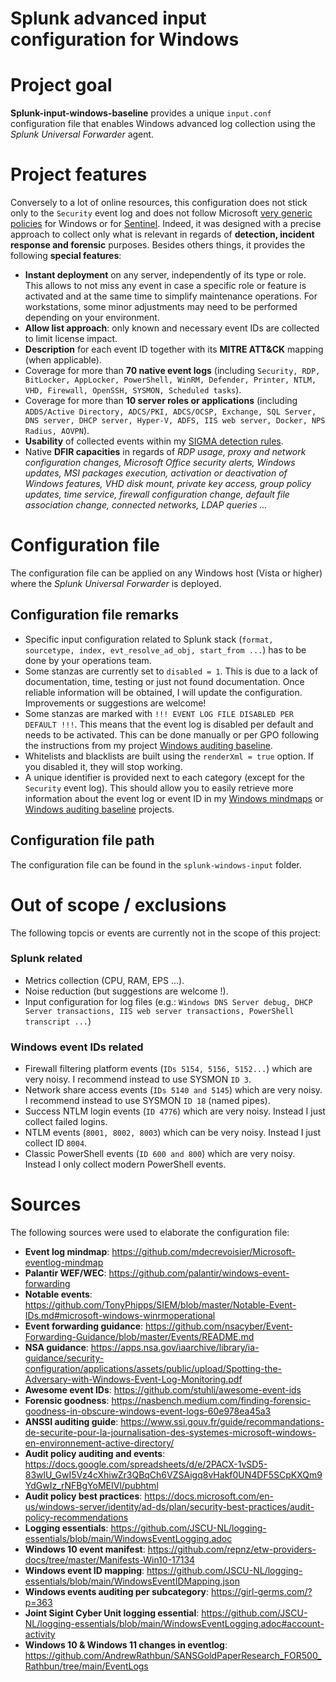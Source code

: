 # Splunk advanced input configuration for Windows

# Project goal
**Splunk-input-windows-baseline** provides a unique `input.conf` configuration file that enables Windows advanced log collection using the *Splunk Universal Forwarder* agent. 

# Project features
Conversely to a lot of online resources, this configuration does not stick only to the `Security` event log and does not follow Microsoft [very generic policies](https://learn.microsoft.com/en-us/windows-server/identity/ad-ds/plan/security-best-practices/audit-policy-recommendations) for Windows or for [Sentinel](https://learn.microsoft.com/en-us/azure/sentinel/windows-security-event-id-reference). Indeed, it was designed with a precise approach to collect only what is relevant in regards of **detection, incident response and forensic** purposes. Besides others things, it provides the following **special features**:
* **Instant deployment** on any server, independently of its type or role. This allows to not miss any event in case a specific role or feature is activated and at the same time to simplify maintenance operations. For workstations, some minor adjustments may need to be performed depending on your environment.
* **Allow list approach**: only known and necessary event IDs are collected to limit license impact.
* **Description** for each event ID together with its **MITRE ATT&CK** mapping (when applicable).
* Coverage for more than **70 native event logs** (including `Security, RDP, BitLocker, AppLocker, PowerShell, WinRM, Defender, Printer, NTLM, VHD, Firewall, OpenSSH, SYSMON, Scheduled tasks`).
* Coverage for more than **10 server roles or applications** (including `ADDS/Active Directory, ADCS/PKI, ADCS/OCSP, Exchange, SQL Server, DNS server, DHCP server, Hyper-V, ADFS, IIS web server, Docker, NPS Radius, AOVPN`).
* **Usability** of collected events within my [SIGMA detection rules](https://github.com/mdecrevoisier/SIGMA-detection-rules).
* Native **DFIR capacities** in regards of *RDP usage, proxy and network configuration changes, Microsoft Office security alerts, Windows updates, MSI packages execution, activation or deactivation of Windows features, VHD disk mount, private key access, group policy updates, time service, firewall configuration change, default file association change, connected networks, LDAP queries ...*

# Configuration file
The configuration file can be applied on any Windows host (Vista or higher) where the *Splunk Universal Forwarder* is deployed. 

## Configuration file remarks
* Specific input configuration related to Splunk stack (`format, sourcetype, index, evt_resolve_ad_obj, start_from ...`) has to be done by your operations team.
* Some stanzas are currently set to `disabled = 1`. This is due to a lack of documentation, time, testing or just not found documentation. Once reliable information will be obtained, I will update the configuration. Improvements or suggestions are welcome!
* Some stanzas are marked with `!!! EVENT LOG FILE DISABLED PER DEFAULT !!!`. This means that the event log is disabled per default and needs to be activated. This can be done manually or per GPO following the instructions from my project [Windows auditing baseline](https://github.com/mdecrevoisier/Windows-auditing-baseline).
* Whitelists and blacklists are built using the `renderXml = true` option. If you disabled it, they will stop working.
* A unique identifier is provided next to each category (except for the `Security` event log). This should allow you to easily retrieve more information about the event log or event ID in my [Windows mindmaps](https://github.com/mdecrevoisier/Microsoft-eventlog-mindmap) or [Windows auditing baseline](https://github.com/mdecrevoisier/Windows-auditing-baseline) projects.

## Configuration file path
The configuration file can be found in the `splunk-windows-input` folder. 

# Out of scope / exclusions
The following topcis or events are currently not in the scope of this project:

### Splunk related
* Metrics collection (CPU, RAM, EPS ...).
* Noise reduction (but suggestions are welcome !).
* Input configuration for log files (e.g.: `Windows DNS Server debug, DHCP Server transactions, IIS web server transactions, PowerShell transcript ...`)

### Windows event IDs related
* Firewall filtering platform events (`IDs 5154, 5156, 5152...`) which are very noisy. I recommend instead to use SYSMON `ID 3`.
* Network share access events (`IDs 5140 and 5145`) which are very noisy. I recommend instead to use SYSMON `ID 18` (named pipes).
* Success NTLM login events (`ID 4776`) which are very noisy. Instead I just collect failed logins.
* NTLM events (`8001, 8002, 8003`) which can be very noisy. Instead I just collect  ID `8004`.
* Classic PowerShell events (`ID 600 and 800`) which are very noisy. Instead I only collect modern PowerShell events.

# Sources
The following sources were used to elaborate the configuration file:
* **Event log mindmap**: https://github.com/mdecrevoisier/Microsoft-eventlog-mindmap
* **Palantir WEF/WEC**: https://github.com/palantir/windows-event-forwarding
* **Notable events**: https://github.com/TonyPhipps/SIEM/blob/master/Notable-Event-IDs.md#microsoft-windows-winrmoperational
* **Event forwarding guidance**: https://github.com/nsacyber/Event-Forwarding-Guidance/blob/master/Events/README.md
* **NSA guidance**: https://apps.nsa.gov/iaarchive/library/ia-guidance/security-configuration/applications/assets/public/upload/Spotting-the-Adversary-with-Windows-Event-Log-Monitoring.pdf
* **Awesome event IDs**: https://github.com/stuhli/awesome-event-ids
* **Forensic goodness**: https://nasbench.medium.com/finding-forensic-goodness-in-obscure-windows-event-logs-60e978ea45a3
* **ANSSI auditing guide**: https://www.ssi.gouv.fr/guide/recommandations-de-securite-pour-la-journalisation-des-systemes-microsoft-windows-en-environnement-active-directory/
* **Audit policy auditing and events**: https://docs.google.com/spreadsheets/d/e/2PACX-1vSD5-83wlU_GwI5Vz4cXhiwZr3QBqCh6VZSAigq8vHakf0UN4DF5SCpKXQm9YdGwIz_rNFBgYoMEIVl/pubhtml
* **Audit policy best practices**: https://docs.microsoft.com/en-us/windows-server/identity/ad-ds/plan/security-best-practices/audit-policy-recommendations
* **Logging essentials**: https://github.com/JSCU-NL/logging-essentials/blob/main/WindowsEventLogging.adoc
* **Windows 10 event manifest**: https://github.com/repnz/etw-providers-docs/tree/master/Manifests-Win10-17134
* **Windows event ID mapping**: https://github.com/JSCU-NL/logging-essentials/blob/main/WindowsEventIDMapping.json
* **Windows events auditing per subcategory**: https://girl-germs.com/?p=363
* **Joint Sigint Cyber Unit logging essential**: https://github.com/JSCU-NL/logging-essentials/blob/main/WindowsEventLogging.adoc#account-activity
* **Windows 10 & Windows 11 changes in eventlog**: https://github.com/AndrewRathbun/SANSGoldPaperResearch_FOR500_Rathbun/tree/main/EventLogs 
